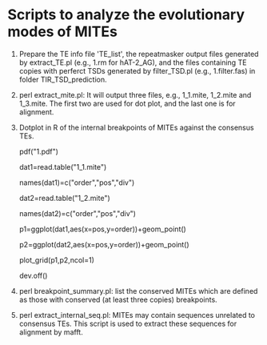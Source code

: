 # Scripts to analyze the evolutionary modes of MITEs

1. Prepare the TE info file 'TE_list', the repeatmasker output files generated by extract_TE.pl (e.g., 1.rm for hAT-2_AG), and the files containing TE copies with perferct TSDs generated by filter_TSD.pl (e.g., 1.filter.fas) in folder TIR_TSD_prediction.

2. perl extract_mite.pl: It will output three files, e.g., 1_1.mite, 1_2.mite and 1_3.mite. The first two are used for dot plot, and the last one is for alignment.

3. Dotplot in R of the internal breakpoints of MITEs against the consensus TEs.

   pdf("1.pdf")
   
   dat1=read.table("1_1.mite")
   
   names(dat1)=c("order","pos","div")
   
   dat2=read.table("1_2.mite")
   
   names(dat2)=c("order","pos","div")
   
   p1=ggplot(dat1,aes(x=pos,y=order))+geom_point()
   
   p2=ggplot(dat2,aes(x=pos,y=order))+geom_point()
   
   plot_grid(p1,p2,ncol=1)
   
   dev.off()

5. perl breakpoint_summary.pl: list the conserved MITEs which are defined as those with conserved (at least three copies) breakpoints.

6. perl extract_internal_seq.pl: MITEs may contain sequences unrelated to consensus TEs. This script is used to extract these sequences for alignment by mafft.


